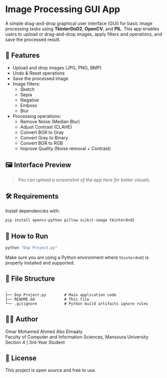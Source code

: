
# Image Processing GUI App

A simple drag-and-drop graphical user interface (GUI) for basic image processing tasks using **TkinterDnD2**, **OpenCV**, and **PIL**. This app enables users to upload or drag-and-drop images, apply filters and operations, and save the processed result.

## 🧰 Features

- Upload and drop images (JPG, PNG, BMP)
- Undo & Reset operations
- Save the processed image
- Image filters:
  - Sketch
  - Sepia
  - Negative
  - Emboss
  - Blur
- Processing operations:
  - Remove Noise (Median Blur)
  - Adjust Contrast (CLAHE)
  - Convert BGR to Gray
  - Convert Gray to Binary
  - Convert BGR to RGB
  - Improve Quality (Noise removal + Contrast)

## 🖼️ Interface Preview

> _You can upload a screenshot of the app here for better visuals._

## 🛠️ Requirements

Install dependencies with:

```bash
pip install opencv-python pillow scikit-image tkinterdnd2
```

## 🚀 How to Run

```bash
python "Dsp Project.py"
```

Make sure you are using a Python environment where `tkinterdnd2` is properly installed and supported.

## 📁 File Structure

```
.
├── Dsp Project.py        # Main application code
├── README.md             # This file
└── .gitignore            # Python build artifacts ignore rules
```

## 👨‍💻 Author

Omar Mohamed Ahmed Abo Elmaaty  
Faculty of Computer and Information Sciences, Mansoura University  
Section 4 | 3rd-Year Student  

## 📝 License

This project is open source and free to use.
